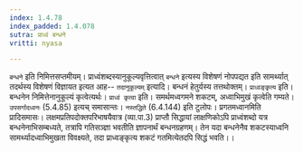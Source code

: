 ```yaml
---
index: 1.4.78
index_padded: 1.4.078
sutra: प्राध्वं बन्धने
vritti: nyasa

---
```

`बन्धने` इति निमित्तसप्तमीयम्। प्राध्वंशब्दस्यानुकूल्यवृत्तित्वात् `बन्धने` इत्यस्य विशेषणं नोपपद्यत इति सामर्थ्यात् तदर्थस्य विशेषणं विज्ञायत इत्यत आह-- `तदानुकूल्यम्` इत्यादि। बन्धनं हेतुर्यस्य तत्तथोक्तम्। `प्राध्वङ्कृत्य` इति। बन्धनेन निमित्तेनानुकूल्यं कृत्वेत्यर्थः। `प्राध्वं कृत्वा` इति। समर्थमध्वगमने शकटम्, अध्वाभिमुखं कृत्वेति गम्यते। `उपसर्गादध्वनः` (5.4.85) इत्यच् समासान्तः। `नस्तद्धिते` (6.4.144) इति टुलोपः। प्रगतमध्वानमिति प्रादिसमासः। लक्षमप्रतिपदोक्तपरिभाषयैवात्र (व्या.पा.3) प्राप्तौ सिद्धायां लाक्षणिकोऽपि प्राध्वंशब्दो यत्र बन्धनेनाभिसम्बध्यते, तत्रापि गतिसञ्ज्ञा भवतीति ज्ञापनार्थं बन्धनग्रहणम्। तेन यदा बन्धनेनैव शकटस्याध्वनि सामर्थ्यादध्वाभिमुखता विवक्ष्यते, तदा प्राध्वङ्कृत्य शकटं गतमित्येतदपि सिद्धं भवति।।